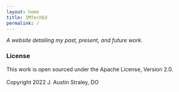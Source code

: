 ```yaml
---
layout: home
title: IMTechEd
permalink: /
---
```


*A website detailing my past, present, and future work.*

<h3>License</h3>

<p>This work is open sourced under the Apache License, Version 2.0.<br>
<br>
Copyright 2022 J. Austin Straley, DO</p>

</body>